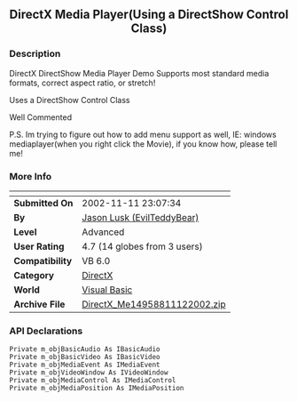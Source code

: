 ﻿<div align="center">

## DirectX Media Player\(Using a DirectShow Control Class\)


</div>

### Description

DirectX DirectShow Media Player Demo Supports most standard media formats, correct aspect ratio, or stretch!

Uses a DirectShow Control Class

Well Commented

P.S. Im trying to figure out how to add menu support as well, IE: windows mediaplayer(when you right click the Movie), if you know how, please tell me!
 
### More Info
 


<span>             |<span>
---                |---
**Submitted On**   |2002-11-11 23:07:34
**By**             |[Jason Lusk \(EvilTeddyBear\)](https://github.com/Planet-Source-Code/PSCIndex/blob/master/ByAuthor/jason-lusk-evilteddybear.md)
**Level**          |Advanced
**User Rating**    |4.7 (14 globes from 3 users)
**Compatibility**  |VB 6\.0
**Category**       |[DirectX](https://github.com/Planet-Source-Code/PSCIndex/blob/master/ByCategory/directx__1-44.md)
**World**          |[Visual Basic](https://github.com/Planet-Source-Code/PSCIndex/blob/master/ByWorld/visual-basic.md)
**Archive File**   |[DirectX\_Me14958811122002\.zip](https://github.com/Planet-Source-Code/jason-lusk-evilteddybear-directx-media-player-using-a-directshow-control-class__1-40638/archive/master.zip)

### API Declarations

```
Private m_objBasicAudio As IBasicAudio
Private m_objBasicVideo As IBasicVideo
Private m_objMediaEvent As IMediaEvent
Private m_objVideoWindow As IVideoWindow
Private m_objMediaControl As IMediaControl
Private m_objMediaPosition As IMediaPosition
```





